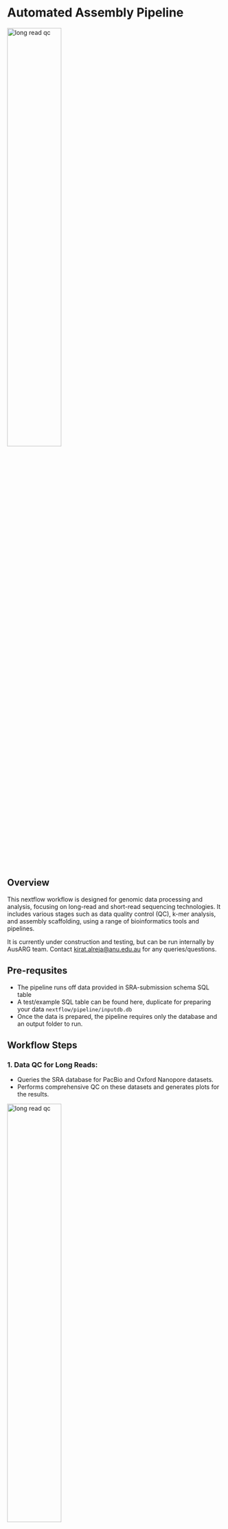 # Automated Assembly Pipeline

<img src="images/pipeline_logo.png" alt="long read qc" width="50%"/>


## Overview
This nextflow workflow is designed for genomic data processing and analysis, focusing on long-read and short-read sequencing technologies. It includes various stages such as data quality control (QC), k-mer analysis, and assembly
scaffolding, using a range of bioinformatics tools and pipelines. 

It is currently under construction and testing, but can be run internally by AusARG team. Contact kirat.alreja@anu.edu.au for any queries/questions. 

## Pre-requsites 
- The pipeline runs off data provided in SRA-submission schema SQL table 
- A test/example SQL table can be found here, duplicate for preparing your data ```nextflow/pipeline/inputdb.db```
- Once the data is prepared, the pipeline requires only the database and an output folder to run. 

## Workflow Steps

### 1. **Data QC for Long Reads**:

-   Queries the SRA database for PacBio and Oxford Nanopore datasets.
-   Performs comprehensive QC on these datasets and generates plots for the results.

<img src="images/long_read_qc1.png" alt="long read qc" width="50%"/> <img src="images/long_read_qc2.png" alt="long read qc" width="50%"/>


### 2. **Data QC for Short Reads**:

-   Queries the SRA database for Illumina datasets.
-   Executes trimming and QC on Illumina datasets.

### 3. **K-Mer Analysis**:

-   Conducts k-mer analysis for a set of predefined k-mer values.
-   Handles data from PacBio, Oxford Nanopore, and Illumina platforms.
-   Generates histograms for k-mer distribution.

### 4. **Assembly Preparation**:

-   Prepares data from Oxford Nanopore and PacBio for HiFi assembly.
-   Aligns Hi-C data to the assembly for scaffolding purposes.
-   Note: Actual assembly step is deactivated in this workflow.

### 5. **Scaffolding**:

-   Performs scaffolding of the assembly using Hi-C data.
-   Utilizes the YAHS tool for scaffolding.
-   Generates a Juicer Hi-C map for visualization in JuiceBox




# Assembly Quality Evaluation

## find_telomeres.sh

![Description of the Image](images/find_telomeres.png)

[Flowchart link](https://whimsical.com/detailed-parallelized-flowchart-for-find-telomeres-sh-2G623E2p7ubVTCZ8DGfJ4S@2Ux7TurymNGkJUXCfVvk)

This script is designed to identify telomeres ([TTAGGG]xn) in a given fasta sequence file. It uses the Tandem Repeats Finder (TRF) to detect all tandem repeats up to 6bp in size, and then processes the results to generate a CSV file with the identified telomeres. The gist is that the script will find all 6bp repeats in the FASTA and then finally filter out the possible repeats based on the possible variations of TTAGGG in the forward and reverse strand. For example, the combinations are generated like GTTAGG, GGTTAG and so on. More information about how the telomeres are filtered out is in ```clean_telomeres_csv.py ```. The advantage of this script over most telomere detection tools available is that it doesn't just restrict to start/end of the sequences - but attempts to find telomeres located anywhere in the sequence. New *de novo* genome assemblies may be inaccurately joined together, which can result in telomeres in the middle of sequences. This ability makes it a good assembly evaluation measure and curation tool.  

### Usage

To use this script, submit it with the required parameters:

``` 
qsub -l storage=gdata/if89+gdata/xl04+gdata/projectcode -o /path/to/stdouterr -P projectcode -v input=/path/to/fasta,output=/path/to/output/csv,permatch=90,copies=100 ./find_telomeres.sh
```

### Parameters 

- input: Path to the input fasta file.
- output: Path to the output directory where the CSV file will be saved.
- permatch: Percentage match for the telomeric repeats. The recommended setting is 90.
- copies: Minimum number of copies of the telomeric repeat. The recommended setting is 100.

### Dependencies

The script requires the following modules:

- **kentutils 0.0**
- **TRF (Tandem Repeats Finder) 4.09.1**
- **biopython 1.79**
- **parallel 20191022**
- Additionally, it uses a Python script ```trf2gff.py``` to convert TRF output to GFF3 format and another Python script ```clean_telomere_csv.py``` to process the results.

### Expected runtime 

When using 48 CPUS and 64 GB RAM - I observed runtime of anywhere from 2 hours to 5 hours for chromosome level skink assemblies. If you assembly is fragmented, the runtime decreases exponentially, since the script makes good use of GNU parallel. 

### Output

The script generates a CSV file with the following columns:

| Sequence_ID | Start | End | ID | period | copies | consensus_size | perc_match | perc_indels | align_score | entropy | cons_seq | repeat_seq | relative start | relative end |

Most of the output columns are self-explanatory, however I added the ```relative start``` and ```relative end``` columns for understanding where the telomeric sequences are located in each contig. They are just ``` telomeric start or end coordinate \ total length of contig ```. So, if the value is 0 - that means the telomere occurs at the start and similarly 1 indicates the end. In draft assemblies you might observes values like 0.3, 0.5 which indicates the telomeres lie in the 30%/50% positions. 

## centromeres.sh 


![centromere pipeline](images/centromeres.png)
[Flowchart Link](https://whimsical.com/flowchart-for-centromeres-sh-9j33qnt46GwyWcbSCUA9Jz)

The centromeres.sh script is designed to predict centromeres in a given FASTA file. It is basically the wrapper for the TRASH tandem repeat finder tool and has to be run in two steps for the best results. When you run it for the first time, it will output all kinds of tandem repeats found throughout the genome. After analysis, it should be run for the second time with a sequence template (described in notes section below) for a classification of centromeric repeats. 

### Usage

qsub -l storage=gdata/if89+gdata/xl04+gdata/projectcode -o /path/to/stdouterr -P projectcode -v inputfasta=test.fasta,outputdir=/path/to/output,template=cen.csv ./centromeres.sh

### Parameters

- **inputfasta** : your FASTA/reference genome
- **outputdir** : the directory to save the final and temporary files
- **template** : a csv file containing a sample name, length and sequence for centromeric repeats. 

### Dependencies

 - **Conda environment trash** : has all the dependencies required by TRASH tool. As long as you run using the usage instructions, don't worry about the conda. 
 - **pythonlib** : if89 project's pythonlib 3.9.2 module, for plotly and pandas. 

### Expected Runtime

Given 48 cores and 192GB RAM - for chromosome-level skink assemblies , I have observed a runtime of around 4.5 hours. For fragmented assemblies, expect around 1.5 hours. In rare cases I have seen it running out of memory, which can be fixed by opting for the normalsr queue and increasing the CPU and RAM numbers to 104 and 512 respectively. 

### Output

- **Summary.of.repats.*.csv file** : the csv file of interest for downstream analysis 
- **.centromeres_plotly.html** : plotly visualisation of the above csv file for centromeric repeat identification
- Numerous temporary files, a folder of plots, etc 

### Notes

Here is a set of instructions to follow for this workflow
- After you run TRASH, you will find a folder called "plots" which has a plot named *_peaks_m.png and a csv called *_peaks.csv. These files tell you the identified centromeric repeats in the genome. For example, I  found that my peaks were found at 187 and 199 bp. 

<img src="images/centromeres_peaks.png" alt="Centromeric peaks" width="50%"/>

- Open the *.centromeres_plotly.html and analyse the individual plot for every contig. The plots are repeat width vs start coordinate, and hovering on the plot will reveal the motif length of any given point. What you should be looking for is an outlier point which stands out from the rest of the repeats, and these will usually be your centromeres, having a similar motif length to those mentioned in the peaks csv file. 

<img src="images/centromeres_plotly.png" alt="Centromeric html" width="50%"/>

- After you confirm the centromeric repeat motifs through the peaks file and the plotly visualisation, prepare a sequence template file. 

- Open the Summary.of.repeats.*.csv in excel and sort the file by the width column in descending order. Here, the "most.freq.value.N" is the motif length and "consensus.primary" is the motif sequence. The aim for the sequence template is to find a highly-probable motif sequence for each possible centromeric repeat family. For example, as soon as I sorted by the width, I found that the top entries were mostly similar to 187 and 199 motif lenfths. Even if the motif lengths are close to the peaks - like 186-190 instead of 187, that is absolutely fine. Grab one motif sequence for each of your predicted peak/repeat families and make a csv file in the format given below.  

| name | length | seq |
| ---- | ------ | --- |

- You can use any name you like, it is recommended to follow the convention and use the CEN+Length format - but doesn't make a difference. Enter the length and any one seq of that length/similar from the Summary of repeats file. 

- Provide this csv to the centromeres.sh script for the second run, and now your Summary of repeats csv will contain a column called "class" which would have classified your repeats according to the template you supplied. You will notice that repeats having similar motif lengths to the provided template motif lengths will all be assigned to a single family. This step basically uses sequence similarly to classify the repeats. Now, you can use this new repeats csv for downstream analysis and plotting. 

<img src="images/centromeres_class.png" alt="Centromeric class" width="50%"/>








